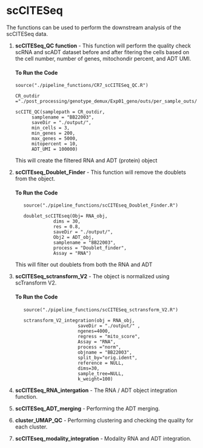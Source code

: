 # scCITESeq
 
The functions can be used to perform the downstream analysis of the scCITESeq data.
1. **scCITESeq_QC function** - This function will perform the quality check scRNA and scADT dataset before and after fitering the cells based on the cell number, number of genes, mitochondir percent, and ADT UMI.

   #### To Run the Code
       source("./pipeline_functions/CR7_scCITESeq_QC.R")

       CR_outdir ="./post_processing/genotype_demux/Exp01_geno/outs/per_sample_outs/Exp01_geno

       scCITE_QC(samplepath = CR_outdir,
             samplename = "BB22003",
             saveDir = "./output/",
             min_cells = 3,
             min_genes = 200,
             max_genes = 5000,
             mitopercent = 10,
             ADT_UMI = 100000)

   This will create the filtered RNA and ADT (protein) object
   
3. **scCITEseq_Doublet_Finder** - This function will remove the doublets from the object.

   #### To Run the Code
          source("./pipeline_functions/scCITEseq_Doublet_Finder.R")

          doublet_scCITEseq(Obj= RNA_obj,
                     dims = 30,
                     res = 0.8,
                     saveDir = "./output/",
                     Obj2 = ADT_obj,
                     samplename = "BB22003",
                     process = "Doublet_finder",
                     Assay = "RNA")

   This will filter out doublets from both the RNA and ADT
   
5. **scCITESeq_sctransform_V2** - The object is normalized using scTransform V2.

   #### To Run the Code
          source("./pipeline_functions/scCITESeq_sctransform_V2.R")

          sctransform_V2_integration(obj = RNA_obj,
                              saveDir = "./output/" ,
                              ngenes=4000,
                              regress = "mito_score",
                              Assay = "RNA",
                              process ="norm",
                              objname = "BB22003",
                              split_by="orig.ident",
                              reference = NULL,
                              dims=30,
                              sample_tree=NULL,
                              k_weight=100)

7. **scCITESeq_RNA_intergation** - The RNA / ADT object integration function.
8. **scCITESeq_ADT_merging** - Performing the ADT merging.
9. **cluster_UMAP_QC** - Performing clustering and checking the quality for each cluster.
10. **scCITEseq_modality_integration** -  Modality RNA and ADT integration.
